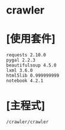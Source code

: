 # crawler
# [使用套件]
    requests 2.10.0
    pygal 2.2.3
    beautifulsoup 4.5.0
    lxml 3.6.0
    html5lib 0.999999999
    notebook 4.2.1
  
# [主程式]
    /crawler/crawler

